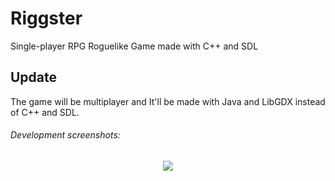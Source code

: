 # Riggster
Single-player RPG Roguelike Game made with C++ and SDL

## Update
The game will be multiplayer and It'll be made with Java and LibGDX instead of C++ and SDL.

###### Development screenshots:
<p align="center">
  <img src = "http://i.imgur.com/HqE1axo.png"/>
</p>
